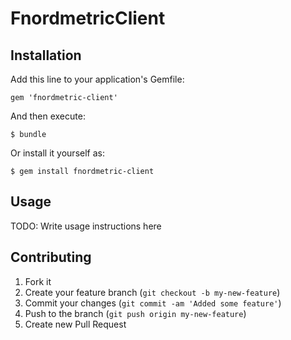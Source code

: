 # FnordmetricClient



## Installation

Add this line to your application's Gemfile:

    gem 'fnordmetric-client'

And then execute:

    $ bundle

Or install it yourself as:

    $ gem install fnordmetric-client

## Usage

TODO: Write usage instructions here

## Contributing

1. Fork it
2. Create your feature branch (`git checkout -b my-new-feature`)
3. Commit your changes (`git commit -am 'Added some feature'`)
4. Push to the branch (`git push origin my-new-feature`)
5. Create new Pull Request

